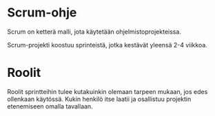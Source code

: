 # Scrum-ohje

Scrum on ketterä malli, jota käytetään ohjelmistoprojekteissa. 

Scrum-projekti koostuu sprinteistä, jotka kestävät yleensä 2-4 viikkoa.

# Roolit

Roolit sprintteihin tulee kutakuinkin olemaan tarpeen mukaan, jos edes ollenkaan käytössä. Kukin henkilö itse laatii ja osallistuu projektin etenemiseen omalla tavallaan.